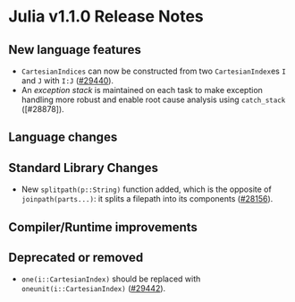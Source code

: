 Julia v1.1.0 Release Notes
==========================

New language features
---------------------

  * `CartesianIndices` can now be constructed from two `CartesianIndex`es `I` and `J` with `I:J` ([#29440]).
  * An *exception stack* is maintained on each task to make exception handling more robust and enable root cause analysis using `catch_stack` ([#28878]).

Language changes
----------------

Standard Library Changes
------------------------

  * New `splitpath(p::String)` function added, which is the opposite of `joinpath(parts...)`: it splits a filepath into its components ([#28156]).

Compiler/Runtime improvements
-----------------------------


Deprecated or removed
---------------------
  * `one(i::CartesianIndex)` should be replaced with `oneunit(i::CartesianIndex)` ([#29442]).

<!--- generated by NEWS-update.jl: -->
[#28156]: https://github.com/JuliaLang/julia/issues/28156
[#29440]: https://github.com/JuliaLang/julia/issues/29440
[#29442]: https://github.com/JuliaLang/julia/issues/29442
